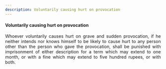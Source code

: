 ```yaml
---
description: Voluntarily causing hurt on provocation
---
```


#### Voluntarily causing hurt on provocation
<div style="text-align: justify">

Whoever voluntarily causes hurt on grave and sudden provocation, if he neither intends nor knows himself to be likely to cause hurt to any person other than the person who gave the provocation, shall be punished with imprisonment of either description for a term which may extend to one month, or with a fine which may extend to five hundred rupees, or with both.

</div>

